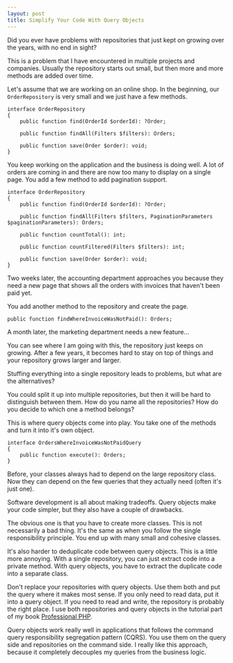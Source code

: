 ```yaml
---
layout: post
title: Simplify Your Code With Query Objects
---
```


Did you ever have problems with repositories that just kept on growing over the years, with no end in sight?

This is a problem that I have encountered in multiple projects and companies. Usually the repository starts out small, but then more and more methods are added over time.

Let's assume that we are working on an online shop. In the beginning, our `OrderRepository` is very small and we just have a few methods.

```php?start_inline=1
interface OrderRepository
{
    public function find(OrderId $orderId): ?Order;

    public function findAll(Filters $filters): Orders;

    public function save(Order $order): void;
}
```

You keep working on the application and the business is doing well. A lot of orders are coming in and there are now too many to display on a single page. You add a few method to add pagination support.

```php?start_inline=1
interface OrderRepository
{
    public function find(OrderId $orderId): ?Order;

    public function findAll(Filters $filters, PaginationParameters $paginationParameters): Orders;

    public function countTotal(): int;

    public function countFiltered(Filters $filters): int;

    public function save(Order $order): void;
}
```

Two weeks later, the accounting department approaches you because they need a new page that shows all the orders with invoices that haven't been paid yet. 

You add another method to the repository and create the page.

```php?start_inline=1
public function findWhereInvoiceWasNotPaid(): Orders;
```

A month later, the marketing department needs a new feature...

 You can see where I am going with this, the repository just keeps on growing. After a few years, it becomes hard to stay on top of things and your repository grows larger and larger.

Stuffing everything into a single repository leads to problems, but what are the alternatives?

You could split it up into multiple repositories, but then it will be hard to distinguish between them. How do you name all the repositories? How do you decide to which one a method belongs?

This is where query objects come into play. You take one of the methods and turn it into it's own object.

```php?start_inline=1
interface OrdersWhereInvoiceWasNotPaidQuery
{
    public function execute(): Orders;
}
```

Before, your classes always had to depend on the large repository class. Now they can depend on the few queries that they actually need (often it's just one).

Software development is all about making tradeoffs. Query objects make your code simpler, but they also have a couple of drawbacks.

The obvious one is that you have to create more classes. This is not necessarily a bad thing. It's the same as when you follow the single responsibility principle. You end up with many small and cohesive classes.

It's also harder to deduplicate code between query objects. This is a little more annoying. With a single repository, you can just extract code into a private method. With query objects, you have to extract the duplicate code into a separate class.

Don't replace your repositories with query objects. Use them both and put the query where it makes most sense. If you only need to read data, put it into a query object. If you need to read and write, the repository is probably the right place. I use both repositories and query objects in the tutorial part of my book [Professional PHP](/professional-php/).

Query objects work really well in applications that follows the command query responsibility segregation pattern (CQRS). You use them on the query side and repositories on the command side. I really like this approach, because it completely decouples my queries from the business logic.
